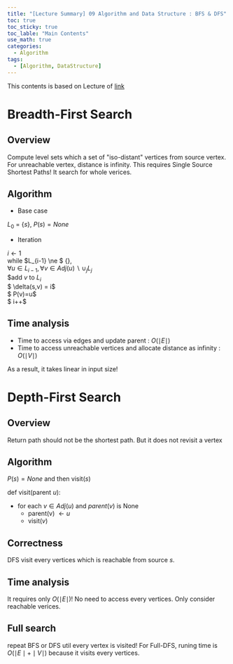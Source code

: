```yaml
---
title: "[Lecture Summary] 09 Algorithm and Data Structure : BFS & DFS"
toc: true
toc_sticky: true
toc_lable: "Main Contents"
use_math: true
categories:
  - Algorithm
tags:
  - [Algorithm, DataStructure]
---
```


This contents is based on Lecture of [link](https://ocw.mit.edu/courses/6-006-introduction-to-algorithms-spring-2020/pages/syllabus/)

# Breadth-First Search

## Overview

Compute level sets which a set of "iso-distant" vertices from source vertex. For unreachable vertex, distance is infinity. This requires Single Source Shortest Paths! It search for whole verices.

## Algorithm

- Base case

$L_0$ = {$s$}, $P(s)=None$

- Iteration

> 
  $i \gets 1$<br>
  while $L_{i-1} \ne $ {},<br>
    $\forall u \in L_{i-1}, \forall v\in Adj(u)\backslash \cup_j L_j$<br>
    $add $v$ to $L_i$<br>
    $ \delta(s,v) = i$<Br>
    $ P(v)=u$<br>
    $ i++$

## Time analysis

- Time to access via edges and update parent : $O(\mid E \mid)$
- Time to access unreachable vertices and allocate distance as infinity : $O(\mid V \mid)$

As a result, it takes linear in input size!


# Depth-First Search


## Overview

Return path should not be the shortest path. But it does not revisit a vertex

## Algorithm

$P(s)=None$ and then visit($s$)

def visit(parent $u$):
  - for each $v \in Adj(u)$ and $parent(v)$ is None
    - parent(v) $\gets u$ 
    - visit($v$)

## Correctness

DFS visit every vertices which is reachable from source $s$.

## Time analysis

It requires only $O(\mid E \mid)$! No need to access every vertices. Only consider reachable verices.


## Full search

repeat BFS or DFS util every vertex is visited! For Full-DFS, runing time is $O(\mid E \mid + \mid V \mid)$ because it visits every vertices.